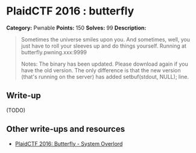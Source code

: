 # PlaidCTF 2016 : butterfly

**Category:** Pwnable
**Points:** 150
**Solves:** 99
**Description:**

> Sometimes the universe smiles upon you. And sometimes, well, you just have to roll your sleeves up and do things yourself. Running at butterfly.pwning.xxx:9999 
> 
> 
> Notes: The binary has been updated. Please download again if you have the old version. The only difference is that the new version (that's running on the server) has added setbuf(stdout, NULL); line.

## Write-up

(TODO)

## Other write-ups and resources

* [PlaidCTF 2016: Butterfly - System Overlord](https://systemoverlord.com/2016/04/17/plaidctf-2016-butterfly.html)
